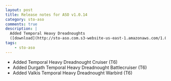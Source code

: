 ```yaml
---
layout: post
title: Release notes for ASO v1.0.14
category: sto-aso
comments: true
description: |
  Added Temporal Heavy Dreadnoughts 
  ([download](http://sto-aso.com.s3-website-us-east-1.amazonaws.com/1.0.14/sto-aso.zip))
tags:
    - sto-aso
---
```


 - Added Temporal Heavy Dreadnought Cruiser (T6)
 - Added Durgath Temporal Heavy Dreadnought Battlecruiser (T6)
 - Added Valkis Temporal Heavy Dreadnought Warbird (T6)
 